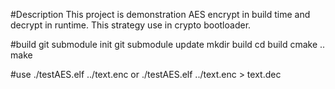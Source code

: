 #Description
	This project is demonstration AES encrypt in build time and decrypt in runtime.
	This strategy use in crypto bootloader.

#build
	git submodule init
	git submodule update
	mkdir build
	cd build
	cmake ..
	make

#use
	./testAES.elf ../text.enc
	or
	./testAES.elf ../text.enc > text.dec
